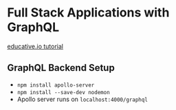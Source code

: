 # Full Stack Applications with GraphQL

[educative.io tutorial](https://www.educative.io/courses/full-stack-applications-with-graphql)

## GraphQL Backend Setup

- `npm install apollo-server`
- `npm install --save-dev nodemon`
- Apollo server runs on `localhost:4000/graphql`
